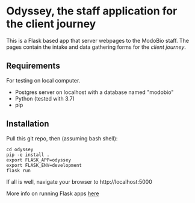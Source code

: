 # Odyssey, the staff application for the client journey

This is a Flask based app that server webpages to the ModoBio staff. The pages contain the intake and data gathering forms for the _client journey_.

## Requirements

For testing on local computer.

- Postgres server on localhost with a database named "modobio"
- Python (tested with 3.7)
- pip

## Installation

Pull this git repo, then (assuming bash shell):

```shell
cd odyssey
pip -e install .
export FLASK_APP=odyssey
export FLASK_ENV=development
flask run
```

If all is well, navigate your browser to http://localhost:5000

More info on running Flask apps [here](https://flask.palletsprojects.com/en/1.1.x/quickstart/)

